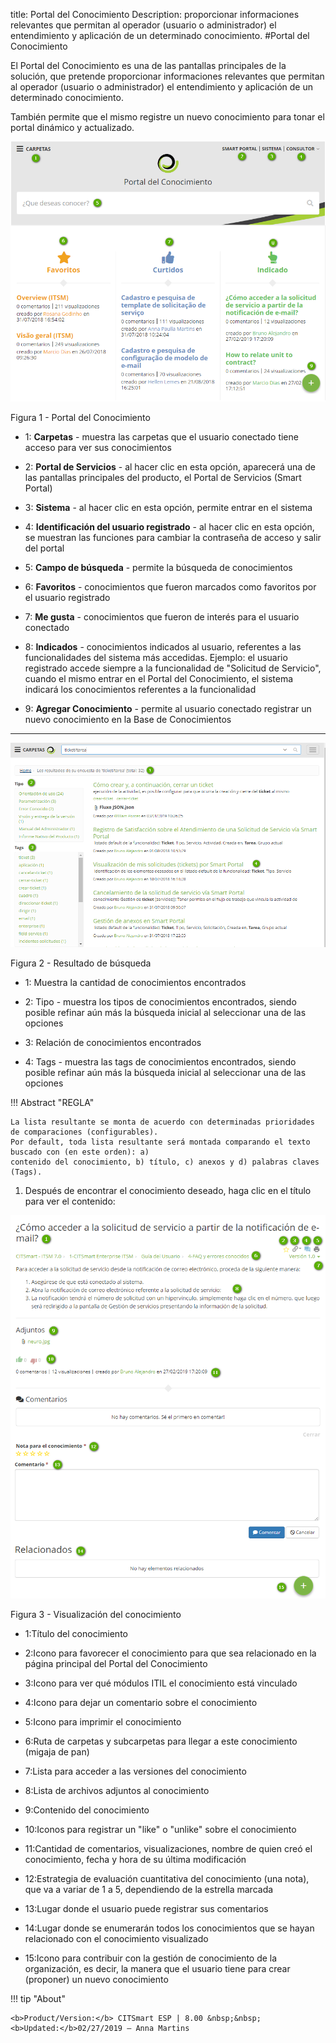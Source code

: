 title: Portal del Conocimiento
Description: proporcionar informaciones relevantes que permitan al operador (usuario o administrador) el entendimiento y aplicación de un determinado conocimiento.
#Portal del Conocimiento


El Portal del Conocimiento es una de las pantallas principales de la solución, que pretende proporcionar informaciones relevantes que permitan al operador (usuario o administrador) el entendimiento y aplicación de un determinado conocimiento. 

También permite que el mismo registre un nuevo conocimiento para tonar el portal dinámico y actualizado.


![Portal](images/figure2-portal.png)

   Figura 1 - Portal del Conocimiento
   
- 1: **Carpetas** - muestra las carpetas que el usuario conectado tiene acceso para ver sus conocimientos

- 2: **Portal de Servicios** - al hacer clic en esta opción, aparecerá una de las pantallas principales del producto, el Portal de Servicios (Smart Portal)

- 3: **Sistema** - al hacer clic en esta opción, permite entrar en el sistema

- 4: **Identificación del usuario registrado** - al hacer clic en esta opción, se muestran las funciones para cambiar la contraseña de acceso y salir del portal

- 5: **Campo de búsqueda** - permite la búsqueda de conocimientos

- 6: **Favoritos** - conocimientos que fueron marcados como favoritos por el usuario registrado

- 7: **Me gusta** - conocimientos que fueron de interés para el usuario conectado

- 8: **Indicados** - conocimientos indicados al usuario, referentes a las funcionalidades del sistema más accedidas. Ejemplo: el usuario registrado accede siempre a la funcionalidad de "Solicitud de Servicio", cuando el mismo entrar en el Portal del Conocimiento, el sistema indicará los conocimientos referentes a la funcionalidad

- 9: **Agregar Conocimiento** - permite al usuario conectado registrar un nuevo conocimiento en la Base de Conocimientos

-------------------------------------------------------------------------------------------------

![resultado](images/figure1-portal.png)

   Figura 2 - Resultado de búsqueda

 - 1: Muestra la cantidad de conocimientos encontrados
 
 - 2: Tipo - muestra los tipos de conocimientos encontrados, siendo posible refinar aún más la búsqueda inicial al seleccionar una de las opciones
 
 - 3: Relación de conocimientos encontrados
 
 - 4: Tags - muestra las tags de conocimientos encontrados, siendo posible refinar aún más la búsqueda inicial al seleccionar una de las opciones
 
 
!!! Abstract "REGLA"

    La lista resultante se monta de acuerdo con determinadas prioridades de comparaciones (configurables). 
    Por default, toda lista resultante será montada comparando el texto buscado con (en este orden): a) 
    contenido del conocimiento, b) título, c) anexos y d) palabras claves (Tags).
    
  
1.  Después de encontrar el conocimiento deseado, haga clic en el título para ver el contenido:

 ![Visualización](images/figure3-portal.png)

   Figura 3 - Visualización del conocimiento 
   

- 1:Título del conocimiento

- 2:Icono para favorecer el conocimiento para que sea relacionado en la página principal del Portal del Conocimiento

- 3:Icono para ver qué módulos ITIL el conocimiento está vinculado

- 4:Icono para dejar un comentario sobre el conocimiento

- 5:Icono para imprimir el conocimiento

- 6:Ruta de carpetas y subcarpetas para llegar a este conocimiento (migaja de pan)

- 7:Lista para acceder a las versiones del conocimiento

- 8:Lista de archivos adjuntos al conocimiento

- 9:Contenido del conocimiento

- 10:Iconos para registrar un "like" o "unlike" sobre el conocimiento

- 11:Cantidad de comentarios, visualizaciones, nombre de quien creó el conocimiento, fecha y hora de su última modificación

- 12:Estrategia de evaluación cuantitativa del conocimiento (una nota), que va a variar de 1 a 5, dependiendo de la estrella marcada

- 13:Lugar donde el usuario puede registrar sus comentarios

- 14:Lugar donde se enumerarán todos los conocimientos que se hayan relacionado con el conocimiento visualizado

- 15:Icono para contribuir con la gestión de conocimiento de la organización, es decir, la manera que el usuario tiene para crear (proponer) un nuevo conocimiento


!!! tip "About"

    <b>Product/Version:</b> CITSmart ESP | 8.00 &nbsp;&nbsp;
    <b>Updated:</b>02/27/2019 – Anna Martins
